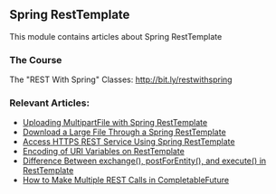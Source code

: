 ## Spring RestTemplate

This module contains articles about Spring RestTemplate

### The Course
The "REST With Spring" Classes: http://bit.ly/restwithspring

### Relevant Articles:
- [Uploading MultipartFile with Spring RestTemplate](https://www.baeldung.com/spring-rest-template-multipart-upload)
- [Download a Large File Through a Spring RestTemplate](https://www.baeldung.com/spring-resttemplate-download-large-file)
- [Access HTTPS REST Service Using Spring RestTemplate](https://www.baeldung.com/spring-resttemplate-secure-https-service)
- [Encoding of URI Variables on RestTemplate](https://www.baeldung.com/spring-resttemplate-uri-variables-encode)
- [Difference Between exchange(), postForEntity(), and execute() in RestTemplate](https://www.baeldung.com/spring-resttemplate-exchange-postforentity-execute)
- [How to Make Multiple REST Calls in CompletableFuture](https://www.baeldung.com/rest-completablefuture-several-calls)
